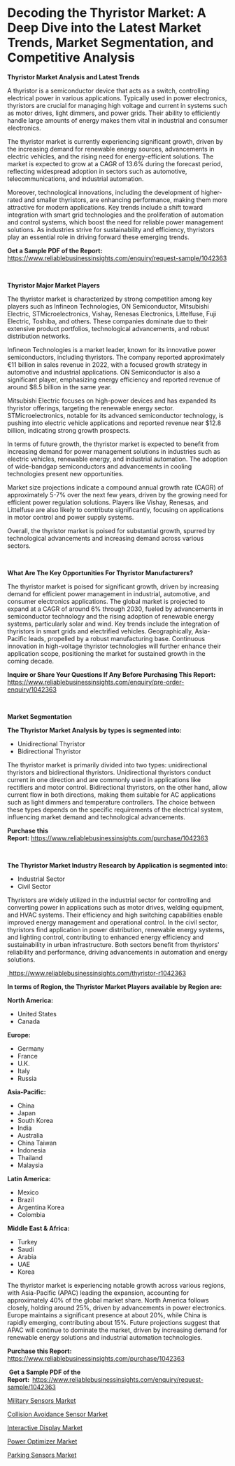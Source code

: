 <p><h1>Decoding the Thyristor Market: A Deep Dive into the Latest Market Trends, Market Segmentation, and Competitive Analysis</h1></p><p><strong>Thyristor Market Analysis and Latest Trends</strong></p>
<p><p>A thyristor is a semiconductor device that acts as a switch, controlling electrical power in various applications. Typically used in power electronics, thyristors are crucial for managing high voltage and current in systems such as motor drives, light dimmers, and power grids. Their ability to efficiently handle large amounts of energy makes them vital in industrial and consumer electronics.</p><p>The thyristor market is currently experiencing significant growth, driven by the increasing demand for renewable energy sources, advancements in electric vehicles, and the rising need for energy-efficient solutions. The market is expected to grow at a CAGR of 13.6% during the forecast period, reflecting widespread adoption in sectors such as automotive, telecommunications, and industrial automation. </p><p>Moreover, technological innovations, including the development of higher-rated and smaller thyristors, are enhancing performance, making them more attractive for modern applications. Key trends include a shift toward integration with smart grid technologies and the proliferation of automation and control systems, which boost the need for reliable power management solutions. As industries strive for sustainability and efficiency, thyristors play an essential role in driving forward these emerging trends.</p></p>
<p><strong>Get a Sample PDF of the Report:&nbsp;</strong> <a href="https://www.reliablebusinessinsights.com/enquiry/request-sample/1042363?utm_campaign=1091&utm_medium=2&utm_source=Github&utm_content=ia&utm_term=10022025&utm_id=thyristor">https://www.reliablebusinessinsights.com/enquiry/request-sample/1042363</a></p>
<p>&nbsp;</p>
<p><strong>Thyristor Major Market Players</strong></p>
<p><p>The thyristor market is characterized by strong competition among key players such as Infineon Technologies, ON Semiconductor, Mitsubishi Electric, STMicroelectronics, Vishay, Renesas Electronics, Littelfuse, Fuji Electric, Toshiba, and others. These companies dominate due to their extensive product portfolios, technological advancements, and robust distribution networks.</p><p>Infineon Technologies is a market leader, known for its innovative power semiconductors, including thyristors. The company reported approximately €11 billion in sales revenue in 2022, with a focused growth strategy in automotive and industrial applications. ON Semiconductor is also a significant player, emphasizing energy efficiency and reported revenue of around $8.5 billion in the same year. </p><p>Mitsubishi Electric focuses on high-power devices and has expanded its thyristor offerings, targeting the renewable energy sector. STMicroelectronics, notable for its advanced semiconductor technology, is pushing into electric vehicle applications and reported revenue near $12.8 billion, indicating strong growth prospects.</p><p>In terms of future growth, the thyristor market is expected to benefit from increasing demand for power management solutions in industries such as electric vehicles, renewable energy, and industrial automation. The adoption of wide-bandgap semiconductors and advancements in cooling technologies present new opportunities. </p><p>Market size projections indicate a compound annual growth rate (CAGR) of approximately 5-7% over the next few years, driven by the growing need for efficient power regulation solutions. Players like Vishay, Renesas, and Littelfuse are also likely to contribute significantly, focusing on applications in motor control and power supply systems.</p><p>Overall, the thyristor market is poised for substantial growth, spurred by technological advancements and increasing demand across various sectors.</p></p>
<p>&nbsp;</p>
<p><strong>What Are The Key Opportunities For Thyristor Manufacturers?</strong></p>
<p><p>The thyristor market is poised for significant growth, driven by increasing demand for efficient power management in industrial, automotive, and consumer electronics applications. The global market is projected to expand at a CAGR of around 6% through 2030, fueled by advancements in semiconductor technology and the rising adoption of renewable energy systems, particularly solar and wind. Key trends include the integration of thyristors in smart grids and electrified vehicles. Geographically, Asia-Pacific leads, propelled by a robust manufacturing base. Continuous innovation in high-voltage thyristor technologies will further enhance their application scope, positioning the market for sustained growth in the coming decade.</p></p>
<p><strong>Inquire or Share Your Questions If Any Before Purchasing This Report:</strong> <a href="https://www.reliablebusinessinsights.com/enquiry/pre-order-enquiry/1042363?utm_campaign=1091&utm_medium=2&utm_source=Github&utm_content=ia&utm_term=10022025&utm_id=thyristor">https://www.reliablebusinessinsights.com/enquiry/pre-order-enquiry/1042363</a></p>
<p>&nbsp;</p>
<p><strong>Market Segmentation</strong></p>
<p><strong>The Thyristor Market Analysis by types is segmented into:</strong></p>
<p><ul><li>Unidirectional Thyristor</li><li>Bidirectional Thyristor</li></ul></p>
<p><p>The thyristor market is primarily divided into two types: unidirectional thyristors and bidirectional thyristors. Unidirectional thyristors conduct current in one direction and are commonly used in applications like rectifiers and motor control. Bidirectional thyristors, on the other hand, allow current flow in both directions, making them suitable for AC applications such as light dimmers and temperature controllers. The choice between these types depends on the specific requirements of the electrical system, influencing market demand and technological advancements.</p></p>
<p><strong>Purchase this Report:&nbsp;</strong><a href="https://www.reliablebusinessinsights.com/purchase/1042363?utm_campaign=1091&utm_medium=2&utm_source=Github&utm_content=ia&utm_term=10022025&utm_id=thyristor">https://www.reliablebusinessinsights.com/purchase/1042363</a></p>
<p>&nbsp;</p>
<p><strong>The Thyristor Market Industry Research by Application is segmented into:</strong></p>
<p><ul><li>Industrial Sector</li><li>Civil Sector</li></ul></p>
<p><p>Thyristors are widely utilized in the industrial sector for controlling and converting power in applications such as motor drives, welding equipment, and HVAC systems. Their efficiency and high switching capabilities enable improved energy management and operational control. In the civil sector, thyristors find application in power distribution, renewable energy systems, and lighting control, contributing to enhanced energy efficiency and sustainability in urban infrastructure. Both sectors benefit from thyristors' reliability and performance, driving advancements in automation and energy solutions.</p></p>
<p><a href="https://www.reliablebusinessinsights.com/thyristor-r1042363?utm_campaign=1091&utm_medium=2&utm_source=Github&utm_content=ia&utm_term=10022025&utm_id=thyristor">&nbsp;https://www.reliablebusinessinsights.com/thyristor-r1042363</a></p>
<p><strong>In terms of Region, the Thyristor Market Players available by Region are:</strong></p>
<p>
    <p> <strong> North America: </strong>
        <ul>
            <li>United States</li>
            <li>Canada</li>
        </ul>
        </p> 
    <p> <strong> Europe: </strong>
        <ul>
            <li>Germany</li>
            <li>France</li>
            <li>U.K.</li>
            <li>Italy</li>
            <li>Russia</li>
        </ul>
        </p> 
    <p> <strong> Asia-Pacific: </strong>
        <ul>
            <li>China</li>
            <li>Japan</li>
            <li>South Korea</li>
            <li>India</li>
            <li>Australia</li>
            <li>China Taiwan</li>
            <li>Indonesia</li>
            <li>Thailand</li>
            <li>Malaysia</li>
        </ul>
        </p> 
    <p> <strong> Latin America: </strong>
        <ul>
            <li>Mexico</li>
            <li>Brazil</li>
            <li>Argentina Korea</li>
            <li>Colombia</li>
        </ul>
        </p> 
    <p> <strong> Middle East & Africa: </strong>
        <ul>
            <li>Turkey</li>
            <li>Saudi</li>
            <li>Arabia</li>
            <li>UAE</li>
            <li>Korea</li>
        </ul>
    </p>
    </p>
<p><p>The thyristor market is experiencing notable growth across various regions, with Asia-Pacific (APAC) leading the expansion, accounting for approximately 40% of the global market share. North America follows closely, holding around 25%, driven by advancements in power electronics. Europe maintains a significant presence at about 20%, while China is rapidly emerging, contributing about 15%. Future projections suggest that APAC will continue to dominate the market, driven by increasing demand for renewable energy solutions and industrial automation technologies.</p></p>
<p><strong>Purchase this Report: </strong><a href="https://www.reliablebusinessinsights.com/purchase/1042363?utm_campaign=1091&utm_medium=2&utm_source=Github&utm_content=ia&utm_term=10022025&utm_id=thyristor">https://www.reliablebusinessinsights.com/purchase/1042363</a></p>
<p>&nbsp;<strong>Get a Sample PDF of the Report:&nbsp;&nbsp;</strong><a href="https://www.reliablebusinessinsights.com/enquiry/request-sample/1042363?utm_campaign=1091&utm_medium=2&utm_source=Github&utm_content=ia&utm_term=10022025&utm_id=thyristor">https://www.reliablebusinessinsights.com/enquiry/request-sample/1042363</a></p>
<p><strong></strong></p>
<p><p><a href="https://github.com/popupioo/Market-Research-Report-List-1/blob/main/military-sensors-market.md?utm_campaign=1091&utm_medium=2&utm_source=Github&utm_content=ia&utm_term=10022025&utm_id=thyristor">Military Sensors Market</a></p><p><a href="https://github.com/felishtimoti/Market-Research-Report-List-1/blob/main/collision-avoidance-sensor-market.md?utm_campaign=1091&utm_medium=2&utm_source=Github&utm_content=ia&utm_term=10022025&utm_id=thyristor">Collision Avoidance Sensor Market</a></p><p><a href="https://github.com/hneefdelwyn/Market-Research-Report-List-1/blob/main/interactive-display-market.md?utm_campaign=1091&utm_medium=2&utm_source=Github&utm_content=ia&utm_term=10022025&utm_id=thyristor">Interactive Display Market</a></p><p><a href="https://github.com/muhjanaidu/Market-Research-Report-List-1/blob/main/power-optimizer-market.md?utm_campaign=1091&utm_medium=2&utm_source=Github&utm_content=ia&utm_term=10022025&utm_id=thyristor">Power Optimizer Market</a></p><p><a href="https://github.com/briandahm87/Market-Research-Report-List-1/blob/main/parking-sensors-market.md?utm_campaign=1091&utm_medium=2&utm_source=Github&utm_content=ia&utm_term=10022025&utm_id=thyristor">Parking Sensors Market</a></p></p>